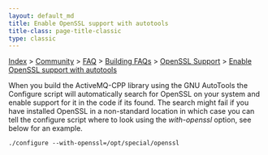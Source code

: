 ```yaml
---
layout: default_md
title: Enable OpenSSL support with autotools 
title-class: page-title-classic
type: classic
---
```


[Index](index.html) > [Community](community) > [FAQ](faq) > [Building FAQs](building-faqs) > [OpenSSL Support](openssl-support) > [Enable OpenSSL support with autotools](enable-openssl-support-with-autotools)

When you build the ActiveMQ-CPP library using the GNU AutoTools the Configure script will automatically search for OpenSSL on your system and enable support for it in the code if its found. The search might fail if you have installed OpenSSL in a non-standard location in which case you can tell the configure script where to look using the _with-openssl_ option, see below for an example.
```
./configure --with-openssl=/opt/special/openssl
```
